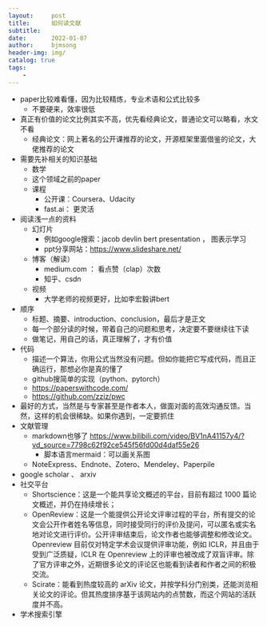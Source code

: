 ```yaml
---
layout:     post
title:      如何读文献
subtitle:   
date:       2022-01-07
author:     bjmsong
header-img: img/
catalog: true
tags:
    - 
---
```

- paper比较难看懂，因为比较精炼，专业术语和公式比较多
    - 不要硬来，效率很低
- 真正有价值的论文比例其实不高，优先看经典论文，普通论文可以略看，水文不看
    - 经典论文：网上著名的公开课推荐的论文，开源框架里面借鉴的论文，大佬推荐的论文
- 需要先补相关的知识基础
    - 数学
    - 这个领域之前的paper
    - 课程
        - 公开课：Coursera、Udacity
        - fast.ai： 更灵活
- 阅读浅一点的资料
    - 幻灯片
        - 例如google搜索：jacob devlin bert presentation ， 图表示学习
        - ppt分享网站：https://www.slideshare.net/
    - 博客（解读）
        - medium.com ： 看点赞（clap）次数
        - 知乎、csdn
    - 视频
        - 大学老师的视频更好，比如李宏毅讲bert
- 顺序
    - 标题、摘要、introduction、conclusion，最后才是正文
    - 每一个部分读的时候，带着自己的问题和思考，决定要不要继续往下读
    - 做笔记，用自己的话，真正理解了，才有价值
- 代码
    - 描述一个算法，你用公式当然没有问题。但如你能把它写成代码，而且正确运行，那想必你是真的懂了
    - github搜简单的实现（python、pytorch）
    - https://paperswithcode.com/
    - https://github.com/zziz/pwc
- 最好的方式，当然是与专家甚至是作者本人，做面对面的高效沟通反馈。当然，这样的机会很稀缺。如果你遇到，一定要抓住
- 文献管理
    - markdown也够了
    https://www.bilibili.com/video/BV1nA41157y4/?vd_source=7798c62f92ce545f56fd00d4daf55e26
        - 脚本语言mermaid：可以画关系图 
    - NoteExpress、Endnote、Zotero、Mendeley、Paperpile
- google scholar 、 arxiv
- 社交平台
    - Shortscience：这是一个能共享论文概述的平台，目前有超过 1000 篇论文概述，并仍在持续增长；
    - OpenReview：这是一个能提供公开论文评审过程的平台，所有提交的论文会公开作者姓名等信息，同时接受同行的评价及提问，可以匿名或实名地对论文进行评价。公开评审结束后，论文作者也能够调整和修改论文。Openreview 目前仅对特定学术会议提供评审功能，例如 ICLR，并且由于受到广泛质疑，ICLR 在 Openreview 上的评审也被改成了双盲评审。除了官方评审之外，近期很多论文的评论区也能看到读者和作者之间的积极交流。   
    - Scirate：能看到热度较高的 arXiv 论文，并按学科分门别类，还能浏览相关论文的评论。但其热度排序基于该网站内的点赞数，而这个网站的活跃度并不高。
- 学术搜索引擎